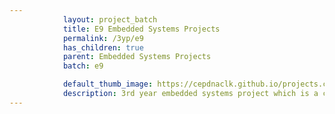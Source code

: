 ```yaml
---
            layout: project_batch
            title: E9 Embedded Systems Projects
            permalink: /3yp/e9
            has_children: true
            parent: Embedded Systems Projects
            batch: e9

            default_thumb_image: https://cepdnaclk.github.io/projects.ce.pdn.ac.lk/data/categories/3yp/thumbnail.jpg
            description: 3rd year embedded systems project which is a combination of CO321, CO324 and CO325 courses
---
```

